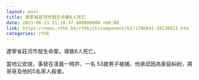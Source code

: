 ```yaml
---
layout: post
title: 遼寧省莊河市發生命案6人死亡
date: 2023-06-23 21:18:37.000000000 +08:00
link: https://news.rthk.hk/rthk/ch/component/k2/1706041-20230623.htm
categories: rthk
---
```


遼寧省莊河市發生命案，導致6人死亡。

當地公安說，事發在凌晨一時許，一名 53歲男子被捕，他承認因為家庭糾紛，將哥哥及他的5名家人殺害。
